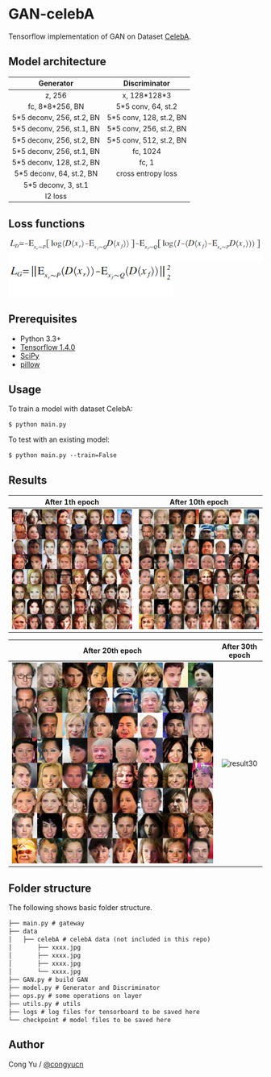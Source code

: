 # GAN-celebA

Tensorflow implementation of GAN on Dataset [CelebA](http://mmlab.ie.cuhk.edu.hk/projects/CelebA.html).

## Model architecture

Generator|Discriminator
|:---------:|:-------------:|
z, 256|x, 128\*128\*3
fc, 8\*8\*256, BN|5\*5 conv, 64, st.2
5\*5 deconv, 256, st.2, BN|5\*5 conv, 128, st.2, BN
5\*5 deconv, 256, st.1, BN|5\*5 conv, 256, st.2, BN
5\*5 deconv, 256, st.2, BN|5\*5 conv, 512, st.2, BN
5\*5 deconv, 256, st.1, BN|fc, 1024
5\*5 deconv, 128, st.2, BN|fc, 1
5\*5 deconv, 64,  st.2, BN|cross entropy loss
5\*5 deconv, 3,   st.1|
l2 loss|

## Loss functions

![d loss](assets/d_loss.png)
![g loss](assets/g_loss.png)

## Prerequisites

- Python 3.3+
- [Tensorflow 1.4.0](https://www.tensorflow.org/)
- [SciPy](http://www.scipy.org/install.html)
- [pillow](https://github.com/python-pillow/Pillow)

## Usage

To train a model with dataset CelebA:
 ```
 $ python main.py
 ```

To test with an existing model:
 ```
 $ python main.py --train=False
 ```

## Results

After 1th epoch|After 10th epoch
|:-------------:|:--------------:|
![result1](results/train_01_0034.png)|![result10](results/train_10_0049.png)

After 20th epoch|After 30th epoch
|:--------------:|:--------------:|
![result20](results/train_20_0099.png)|![result30]()

## Folder structure

The following shows basic folder structure.
```
├── main.py # gateway
├── data
│   ├── celebA # celebA data (not included in this repo)
│       ├── xxxx.jpg
│       ├── xxxx.jpg
│       ├── xxxx.jpg
│       └── xxxx.jpg
├── GAN.py # build GAN
├── model.py # Generator and Discriminator
├── ops.py # some operations on layer
├── utils.py # utils
├── logs # log files for tensorboard to be saved here
└── checkpoint # model files to be saved here
```

## Author

Cong Yu / [@congyucn](https://github.com/congyucn)
